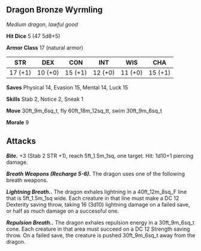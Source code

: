 ## Dragon Bronze Wyrmling

*Medium dragon, lawful good*

**Hit Dice** 5 (47 5d8+5)

**Armor Class** 17 (natural armor)

| STR     | DEX     | CON     | INT     | WIS     | CHA     |
|---------|---------|---------|---------|---------|---------|
| 17 (+1) | 10 (+0) | 15 (+1) | 12 (+0) | 11 (+0) | 15 (+1) |

**Saves** Physical 14, Evasion 15, Mental 14, Luck 15

**Skills** Stab 2, Notice 2, Sneak 1

**Move** 30ft_9m_6sq_t, fly 60ft_18m_12sq_tt, swim 30ft_9m_6sq_t

**Morale** 9

## Attacks

***Bite.*** +3 (Stab 2 STR +1), reach 5ft_1.5m_1sq, one target. Hit: 1d10+1 piercing damage.

***Breath Weapons (Recharge 5-6).*** The dragon uses one of the following breath weapons.

***Lightning Breath..*** The dragon exhales lightning in a 40ft_12m_8sq_F line that is 5ft_1.5m_1sq wide. Each creature in that line must make a DC 12 Dexterity saving throw, taking 16 (3d10) lightning damage on a failed save, or half as much damage on a successful one.

***Repulsion Breath..*** The dragon exhales repulsion energy in a 30ft_9m_6sq_t cone. Each creature in that area must succeed on a DC 12 Strength saving throw. On a failed save, the creature is pushed 30ft_9m_6sq_t away from the dragon.

